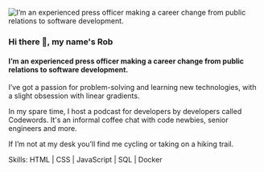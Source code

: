 ![I’m an experienced press officer making a career change from public relations to software development.](https://media.licdn.com/dms/image/D5616AQHkgavXxvJ8Uw/profile-displaybackgroundimage-shrink_350_1400/0/1682347302934?e=1687996800&v=beta&t=Lwx1dZVFWXoj4sxmSLbRUnASg2O80aN_JqFaxsPBvSo)

### Hi there 👋, my name's Rob

#### I’m an experienced press officer making a career change from public relations to software development.

I’ve got a passion for problem-solving and learning new technologies, with a slight obsession with linear gradients.

In my spare time, I host a podcast for developers by developers called Codewords. It's an informal coffee chat with code newbies, senior engineers and more.

If I’m not at my desk you’ll find me cycling or taking on a hiking trail.

Skills: HTML | CSS | JavaScript | SQL | Docker

<!--
**rjrobbie/rjrobbie** is a ✨ _special_ ✨ repository because its `README.md` (this file) appears on your GitHub profile.

Here are some ideas to get you started:

- 🔭 I’m currently working on ...
- 🌱 I’m currently learning ...
- 👯 I’m looking to collaborate on ...
- 🤔 I’m looking for help with ...
- 💬 Ask me about ...
- 📫 How to reach me: ...
- 😄 Pronouns: ...
- ⚡ Fun fact: ...
-->
